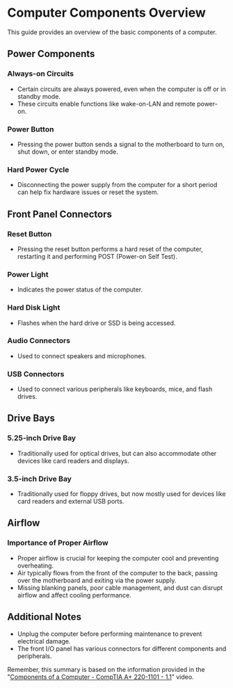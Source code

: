 # Computer Components Overview

This guide provides an overview of the basic components of a computer.

## Power Components

### Always-on Circuits
- Certain circuits are always powered, even when the computer is off or in standby mode.
- These circuits enable functions like wake-on-LAN and remote power-on.

### Power Button
- Pressing the power button sends a signal to the motherboard to turn on, shut down, or enter standby mode.

### Hard Power Cycle
- Disconnecting the power supply from the computer for a short period can help fix hardware issues or reset the system.

## Front Panel Connectors

### Reset Button
- Pressing the reset button performs a hard reset of the computer, restarting it and performing POST (Power-on Self Test).

### Power Light
- Indicates the power status of the computer.

### Hard Disk Light
- Flashes when the hard drive or SSD is being accessed.

### Audio Connectors
- Used to connect speakers and microphones.

### USB Connectors
- Used to connect various peripherals like keyboards, mice, and flash drives.

## Drive Bays

### 5.25-inch Drive Bay
- Traditionally used for optical drives, but can also accommodate other devices like card readers and displays.

### 3.5-inch Drive Bay
- Traditionally used for floppy drives, but now mostly used for devices like card readers and external USB ports.

## Airflow

### Importance of Proper Airflow
- Proper airflow is crucial for keeping the computer cool and preventing overheating.
- Air typically flows from the front of the computer to the back, passing over the motherboard and exiting via the power supply.
- Missing blanking panels, poor cable management, and dust can disrupt airflow and affect cooling performance.

## Additional Notes

- Unplug the computer before performing maintenance to prevent electrical damage.
- The front I/O panel has various connectors for different components and peripherals.

Remember, this summary is based on the information provided in the "[Components of a Computer - CompTIA A+ 220-1101 - 1.1](https://www.youtube.com/watch?v=fyzwwtDrWDQ)" video.